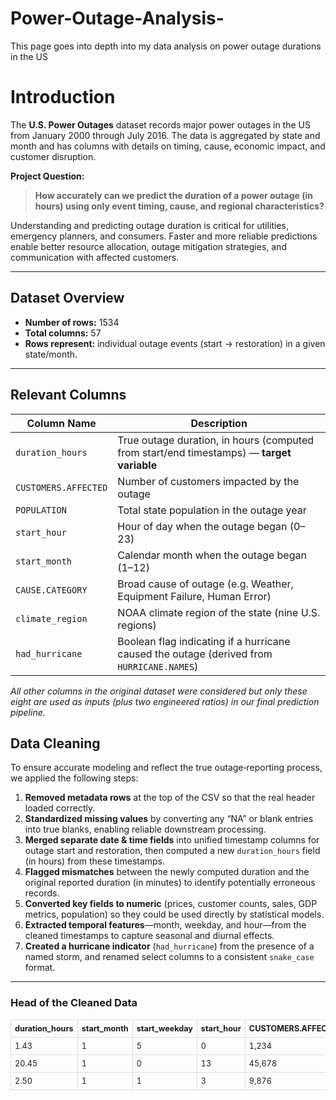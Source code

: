 # Power-Outage-Analysis-
This page goes into depth into my data analysis on power outage durations in the US

# Introduction

The **U.S. Power Outages** dataset records major power outages in the US from January 2000 through July 2016. The data is aggregated by state and month and has columns with details  on timing, cause, economic impact, and customer disruption.  

**Project Question:**  
> **How accurately can we predict the duration of a power outage (in hours) using only event timing, cause, and regional characteristics?**  

Understanding and predicting outage duration is critical for utilities, emergency planners, and consumers.  Faster and more reliable predictions enable better resource allocation, outage mitigation strategies, and communication with affected customers.

---

## Dataset Overview

- **Number of rows:** 1534
- **Total columns:** 57 
- **Rows represent:** individual outage events (start → restoration) in a given state/month.

---

## Relevant Columns

| Column Name                          | Description                                                                                   |
|--------------------------------------|-----------------------------------------------------------------------------------------------|
| `duration_hours`                     | True outage duration, in hours (computed from start/end timestamps) — **target variable**     |
| `CUSTOMERS.AFFECTED`                 | Number of customers impacted by the outage                                                    |
| `POPULATION`                         | Total state population in the outage year                                                     |
| `start_hour`                         | Hour of day when the outage began (0–23)                                                      |
| `start_month`                        | Calendar month when the outage began (1–12)                                                   |
| `CAUSE.CATEGORY`                     | Broad cause of outage (e.g. Weather, Equipment Failure, Human Error)                          |
| `climate_region`                     | NOAA climate region of the state (nine U.S. regions)                                          |
| `had_hurricane`                      | Boolean flag indicating if a hurricane caused the outage (derived from `HURRICANE.NAMES`)    |

*All other columns in the original dataset were considered but only these eight are used as inputs (plus two engineered ratios) in our final prediction pipeline.*  

## Data Cleaning

To ensure accurate modeling and reflect the true outage‐reporting process, we applied the following steps:

1. **Removed metadata rows** at the top of the CSV so that the real header loaded correctly.  
2. **Standardized missing values** by converting any “NA” or blank entries into true blanks, enabling reliable downstream processing.  
3. **Merged separate date & time fields** into unified timestamp columns for outage start and restoration, then computed a new `duration_hours` field (in hours) from these timestamps.  
4. **Flagged mismatches** between the newly computed duration and the original reported duration (in minutes) to identify potentially erroneous records.  
5. **Converted key fields to numeric** (prices, customer counts, sales, GDP metrics, population) so they could be used directly by statistical models.  
6. **Extracted temporal features**—month, weekday, and hour—from the cleaned timestamps to capture seasonal and diurnal effects.  
7. **Created a hurricane indicator** (`had_hurricane`) from the presence of a named storm, and renamed select columns to a consistent `snake_case` format.

---

### Head of the Cleaned Data

<div style="overflow-x:auto; width:100%;">

<table style="margin:auto; table-layout:fixed; width:100%; border-collapse: collapse; font-size: 0.9em;">
  <thead>
    <tr>
      <th style="padding:6px; border:1px solid #ddd;">duration_hours</th>
      <th style="padding:6px; border:1px solid #ddd;">start_month</th>
      <th style="padding:6px; border:1px solid #ddd;">start_weekday</th>
      <th style="padding:6px; border:1px solid #ddd;">start_hour</th>
      <th style="padding:6px; border:1px solid #ddd;">CUSTOMERS.AFFECTED</th>
      <th style="padding:6px; border:1px solid #ddd;">POPULATION</th>
      <th style="padding:6px; border:1px solid #ddd;">CAUSE.CATEGORY</th>
      <th style="padding:6px; border:1px solid #ddd;">climate_region</th>
      <th style="padding:6px; border:1px solid #ddd;">had_hurricane</th>
    </tr>
  </thead>
  <tbody>
    <tr>
      <td style="padding:6px; border:1px solid #ddd;">1.43</td>
      <td style="padding:6px; border:1px solid #ddd;">1</td>
      <td style="padding:6px; border:1px solid #ddd;">5</td>
      <td style="padding:6px; border:1px solid #ddd;">0</td>
      <td style="padding:6px; border:1px solid #ddd;">1,234</td>
      <td style="padding:6px; border:1px solid #ddd;">37,253,956</td>
      <td style="padding:6px; border:1px solid #ddd;">Weather</td>
      <td style="padding:6px; border:1px solid #ddd;">Cold</td>
      <td style="padding:6px; border:1px solid #ddd;">No</td>
    </tr>
    <tr>
      <td style="padding:6px; border:1px solid #ddd;">20.45</td>
      <td style="padding:6px; border:1px solid #ddd;">1</td>
      <td style="padding:6px; border:1px solid #ddd;">0</td>
      <td style="padding:6px; border:1px solid #ddd;">13</td>
      <td style="padding:6px; border:1px solid #ddd;">45,678</td>
      <td style="padding:6px; border:1px solid #ddd;">25,145,561</td>
      <td style="padding:6px; border:1px solid #ddd;">Equipment</td>
      <td style="padding:6px; border:1px solid #ddd;">Cold</td>
      <td style="padding:6px; border:1px solid #ddd;">No</td>
    </tr>
    <tr>
      <td style="padding:6px; border:1px solid #ddd;">2.50</td>
      <td style="padding:6px; border:1px solid #ddd;">1</td>
      <td style="padding:6px; border:1px solid #ddd;">1</td>
      <td style="padding:6px; border:1px solid #ddd;">3</td>
      <td style="padding:6px; border:1px solid #ddd;">9,876</td>
      <td style="padding:6px; border:1px solid #ddd;">18,801,310</td>
      <td style="padding:6px; border:1px solid #ddd;">Weather</td>
      <td style="padding:6px; border:1px solid #ddd;">Warm</td>
      <td style="padding:6px; border:1px solid #ddd;">No</td>
    </tr>
    <!-- additional rows -->
  </tbody>
</table>

</div>